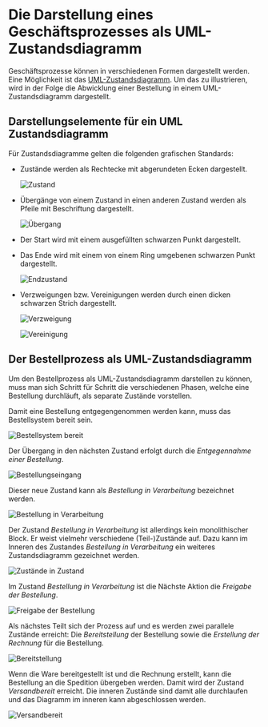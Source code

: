 # Die Darstellung eines Geschäftsprozesses als UML-Zustandsdiagramm

Geschäftsprozesse können in verschiedenen Formen dargestellt werden.
Eine Möglichkeit ist das
[UML-Zustandsdiagramm](https://de.wikipedia.org/wiki/Zustandsdiagramm_(UML)).
Um das zu illustrieren, wird in der Folge die Abwicklung einer
Bestellung in einem UML-Zustandsdiagramm dargestellt.

## Darstellungselemente für ein UML Zustandsdiagramm

Für Zustandsdiagramme gelten die folgenden grafischen Standards:

- Zustände werden als Rechtecke mit abgerundeten Ecken dargestellt.
  
  ![Zustand](../visualisierungen/zustand.svg)

- Übergänge von einem Zustand in einen anderen Zustand werden als Pfeile
  mit Beschriftung dargestellt.

  ![Übergang](../visualisierungen/uebergang.svg)

- Der Start wird mit einem ausgefüllten schwarzen Punkt dargestellt.
- Das Ende wird mit einem von einem Ring umgebenen schwarzen Punkt
  dargestellt.

  ![Endzustand](../visualisierungen/endzustand.svg)

- Verzweigungen bzw. Vereinigungen werden durch einen dicken schwarzen
  Strich dargestellt.

  ![Verzweigung](../visualisierungen/verzweigung.svg)

  ![Vereinigung](../visualisierungen/vereinigung.svg)

## Der Bestellprozess als UML-Zustandsdiagramm

Um den Bestellprozess als UML-Zustandsdiagramm darstellen zu können,
muss man sich Schritt für Schritt die verschiedenen Phasen, welche 
eine Bestellung durchläuft, als separate Zustände vorstellen.

Damit eine Bestellung entgegengenommen werden kann, muss das
Bestellsystem bereit sein.

![Bestellsystem bereit](../visualisierungen/bestellsystem_bereit.svg)

Der Übergang in den nächsten Zustand erfolgt durch die *Entgegennahme
einer Bestellung*.

![Bestellungseingang](../visualisierungen/bestellungseingang.svg)

Dieser neue Zustand kann als *Bestellung in Verarbeitung* bezeichnet werden.

![Bestellung in
Verarbeitung](../visualisierungen/best_in_verarbeitung.svg)

Der Zustand *Bestellung in Verarbeitung* ist allerdings kein
monolithischer Block.
Er weist vielmehr verschiedene (Teil-)Zustände auf.
Dazu kann im Inneren des Zustandes *Bestellung in Verarbeitung* ein
weiteres Zustandsdiagramm gezeichnet werden.

![Zustände in Zustand](../visualisierungen/zustand_in_zustand.svg)

Im Zustand *Bestellung in Verarbeitung* ist die Nächste Aktion die
*Freigabe der Bestellung*.

![Freigabe der
Bestellung](../visualisierungen/freigabe_der_bestellung.svg)

Als nächstes Teilt sich der Prozess auf und es werden zwei parallele
Zustände erreicht: Die *Bereitstellung* der Bestellung sowie die
*Erstellung der Rechnung* für die Bestellung.

![Bereitstellung](../visualisierungen/bereitstellung.svg)

Wenn die Ware bereitgestellt ist und die Rechnung erstellt, kann die
Bestellung an die Spedition übergeben werden. Damit wird der Zustand
*Versandbereit* erreicht. Die inneren Zustände sind damit alle
durchlaufen und das Diagramm im inneren kann abgeschlossen werden.

![Versandbereit](../visualisierungen/versandbereit.svg)
